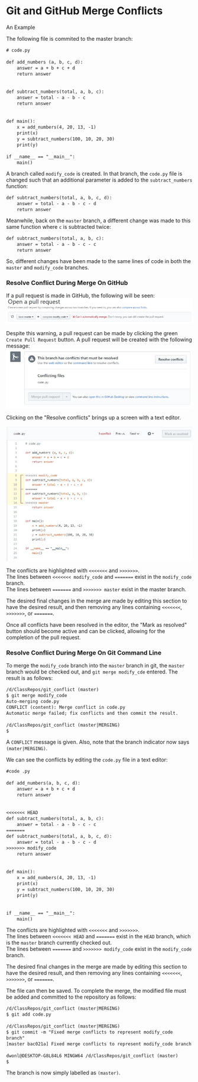 # Git and GitHub Merge Conflicts
An Example

The following file is commited to the master branch:
```
# code.py

def add_numbers (a, b, c, d):
    answer = a + b + c + d
    return answer


def subtract_numbers(total, a, b, c):
    answer = total - a - b - c 
    return answer


def main():
    x = add_numbers(4, 20, 13, -1)
    print(x)
    y = subtract_numbers(100, 10, 20, 30)
    print(y)
    
if __name__ == "__main__":
    main()
```
A branch called `modify_code` is created.  In that branch, the `code.py` file
is changed such that an additional parameter is added to the `subtract_numbers`
function:
```
def subtract_numbers(total, a, b, c, d):
    answer = total - a - b - c - d
    return answer
```
Meanwhile, back on the `master` branch, a different change was made to this 
same function where `c` is subtracted twice:
```
def subtract_numbers(total, a, b, c):
    answer = total - a - b - c - c
    return answer
```
So, different changes have been made to the same lines of code in both the 
`master` and `modify_code` branches.

### Resolve Conflict During Merge On GitHub

If a pull request is made in GitHub, the following will be seen:
![MergeConflicts_files/cannot_automatically_merge_warning.JPG](MergeConflicts_files/cannot_automatically_merge_warning.JPG)

Despite this warning, a pull request can be made by clicking the green `Create
Pull Request` button.  A pull request will be created with the following
message:
![MergeConflicts_files/conflicts_that_must_be_resolved.JPG](MergeConflicts_files/conflicts_that_must_be_resolved.JPG)

Clicking on the "Resolve conflicts" brings up a screen with a text editor.

![MergeConflicts_files/conflicts_in_editor.JPG](MergeConflicts_files/conflicts_in_editor.JPG)

The conflicts are highlighted with `<<<<<<<` and `>>>>>>>`.  
The lines between `<<<<<<< modify_code` and `=======` exist in the 
`modify_code` branch.  
The lines between `=======` and `>>>>>>> master` exist in the master branch.

The desired final changes in the merge are made by editing this section to have
the desired result, and then removing any lines containing `<<<<<<<`, `>>>>>>>`,
or `=======`.

Once all conflicts have been resolved in the editor, the "Mark as resolved"
button should become active and can be clicked, allowing for the completion of
the pull request.

### Resolve Conflict During Merge On Git Command Line
To merge the `modify_code` branch into the `master` branch in git, the `master`
branch would be checked out, and `git merge modify_cde` entered.  The result
is as follows:
```
/d/ClassRepos/git_conflict (master)
$ git merge modify_code
Auto-merging code.py
CONFLICT (content): Merge conflict in code.py
Automatic merge failed; fix conflicts and then commit the result.

/d/ClassRepos/git_conflict (master|MERGING)
$

```
A `CONFLICT` message is given.  Also, note that the branch indicator now says
`(mater|MERGING)`.  

We can see the conflicts by editing the `code.py` file in a text editor:
```
#code .py

def add_numbers(a, b, c, d):
    answer = a + b + c + d
    return answer


<<<<<<< HEAD
def subtract_numbers(total, a, b, c):
    answer = total - a - b - c - c
=======
def subtract_numbers(total, a, b, c, d):
    answer = total - a - b - c - d
>>>>>>> modify_code
    return answer


def main():
    x = add_numbers(4, 20, 13, -1)
    print(x)
    y = subtract_numbers(100, 10, 20, 30)
    print(y)


if __name__ == "__main__":
    main()
```

The conflicts are highlighted with `<<<<<<<` and `>>>>>>>`.  
The lines between `<<<<<<< HEAD` and `=======` exist in the 
`HEAD` branch, which is the `master` branch currently checked out.  
The lines between `=======` and `>>>>>>> modify_code` exist in the 
`modify_code` branch.

The desired final changes in the merge are made by editing this section to have
the desired result, and then removing any lines containing `<<<<<<<`, `>>>>>>>`,
or `=======`.

The file can then be saved.  To complete the merge, the modified file must
be added and committed to the repository as follows:
```
/d/ClassRepos/git_conflict (master|MERGING)
$ git add code.py

/d/ClassRepos/git_conflict (master|MERGING)
$ git commit -m "Fixed merge conflicts to represent modify_code branch"
[master bac021a] Fixed merge conflicts to represent modify_code branch

dwonl@DESKTOP-G8L84L6 MINGW64 /d/ClassRepos/git_conflict (master)
$
```
The branch is now simply labelled as `(master)`.